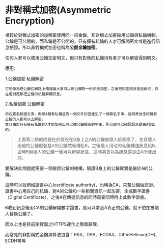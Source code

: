 # 非對稱式加密\(Asymmetric Encryption\)

相較於對稱式加密的加解密使用同一把金鑰，非對稱式加密採用公鑰與私鑰機制，公鑰是可公開的，而私鑰是不公開的，只有擁有私鑰的人才可解開密文或是進行訊息驗證。所以非對稱式加密也稱為**公開金鑰加密**。

任何人都可以使用公鑰加密明文，但只有對應的私鑰持有者才可以解密得到明文。

應用:

1.公鑰加密 私鑰解密

```
可想像為把公鑰在網路上傳播讓大家可以用公鑰對一份訊息加密，之後把加密訊息發送給你，你在用對應那把公鑰的私鑰解開訊息。
```

2.私鑰加密 公鑰解密

```
用在簽名驗證方面，假設A擁有私鑰並對一個文件加密產生了一個簽名字串，這時其他任何擁有公鑰的人都可以去解密，
並且由於只有擁有私鑰的A才能加密出可以被公鑰解密的字串，所以就可以確認訊息是由A發出的。
```

> 上面第二點的問題在於假設在B身上之A的公鑰被壞人給替換了，並且壞人用他的公鑰假裝是A的公鑰然後傳給B，之後壞人用他的私鑰傳送訊息給B，這時B用壞人的公鑰一樣可以解開訊息，這時將會以為訊息還是由A所發出的。

要解決此問題就需要一個驗證公鑰的機構，驗證B身上的公鑰確實是屬於A的公鑰。

這時可以找例如證書中心\(certificate authority\)，也稱為CA，來幫公鑰做認證。證書中心用自己的私鑰，對A的公鑰和一些相關資訊一起加密，生成數字證書（Digital Certificate），之後A在傳遞訊息的同時需要同時附上此數字證書。

B收到訊息後用CA的公鑰解開數字證書，就可以拿到A真正的公鑰。就不怕在被壞人替換公鑰了。

而以上也是目前瀏覽器之HTTPS運作之簡單原理。



而常見的非對稱式金鑰演算法包含：RSA、DSA、ECDSA、DiffieHellman\(DH\)、ECDH等等

